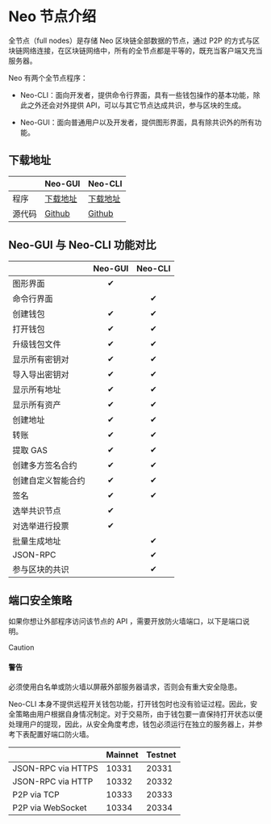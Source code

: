 # Neo 节点介绍                               

全节点（full nodes）是存储 Neo 区块链全部数据的节点，通过 P2P 的方式与区块链网络连接，在区块链网络中，所有的全节点都是平等的，既充当客户端又充当服务器。

Neo 有两个全节点程序：


- Neo-CLI：面向开发者，提供命令行界面，具有一些钱包操作的基本功能，除此之外还会对外提供 API，可以与其它节点达成共识，参与区块的生成。

- Neo-GUI：面向普通用户以及开发者，提供图形界面，具有除共识外的所有功能。



## 下载地址

|        | Neo-GUI                                                  | Neo-CLI                                                     |
| ------ | -------------------------------------------------------- | ----------------------------------------------------------- |
| 程序   | [下载地址](https://github.com/neo-ngd/Neo3-GUI/releases) | [下载地址](https://github.com/neo-project/neo-cli/releases) |
| 源代码 | [Github](https://github.com/neo-ngd/Neo3-GUI)            | [Github](https://github.com/neo-project/neo-cli)            |

## Neo-GUI 与 Neo-CLI 功能对比

|                    | Neo-GUI | Neo-CLI |
| :----------------- | :-----: | :-----: |
| 图形界面           |    ✔    |         |
| 命令行界面         |         |    ✔    |
| 创建钱包           |    ✔    |    ✔    |
| 打开钱包           |    ✔    |    ✔    |
| 升级钱包文件       |    ✔    |    ✔    |
| 显示所有密钥对     |    ✔    |    ✔    |
| 导入导出密钥对     |    ✔    |    ✔    |
| 显示所有地址       |    ✔    |    ✔    |
| 显示所有资产       |    ✔    |    ✔    |
| 创建地址           |    ✔    |    ✔    |
| 转账               |    ✔    |    ✔    |
| 提取 GAS           |    ✔    |    ✔    |
| 创建多方签名合约   |    ✔    |    ✔    |
| 创建自定义智能合约 |    ✔    |    ✔    |
| 签名               |    ✔    |    ✔    |
| 选举共识节点       |    ✔    |         |
| 对选举进行投票     |    ✔    |         |
| 批量生成地址       |         |    ✔    |
| JSON-RPC           |         |    ✔    |
| 参与区块的共识     |         |    ✔    |

## 端口安全策略

如果你想让外部程序访问该节点的 API ，需要开放防火墙端口，以下是端口说明。

> [!CAUTION]
>
> #### 警告
>
> 必须使用白名单或防火墙以屏蔽外部服务器请求，否则会有重大安全隐患。

Neo-CLI 本身不提供远程开关钱包功能，打开钱包时也没有验证过程。因此，安全策略由用户根据自身情况制定。对于交易所，由于钱包要一直保持打开状态以便处理用户的提现，因此，从安全角度考虑，钱包必须运行在独立的服务器上，并参考下表配置好端口防火墙。 

|                    | Mainnet | Testnet |
| ------------------ | ------- | ------- |
| JSON-RPC via HTTPS | 10331   | 20331   |
| JSON-RPC via HTTP  | 10332   | 20332   |
| P2P via TCP        | 10333   | 20333   |
| P2P via WebSocket  | 10334   | 20334   |



